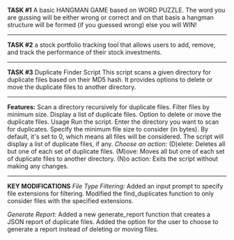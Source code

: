 **TASK #1**
A basic HANGMAN GAME based on WORD PUZZLE. The word you are gussing will be either wrong or correct and on that basis a hangman structure will be formed (if you guessed wrong) else you will WIN!

----------------------------------------------------------------------------------------------------------------------------------------------------------------

**TASK #2**
a stock portfolio tracking tool that allows users
to add, remove, and track the performance of their
stock investments.

----------------------------------------------------------------------------------------------------------------------------------------------------------------

**TASK #3**
Duplicate Finder Script
This script scans a given directory for duplicate files based on their MD5 hash. It provides options to delete or move the duplicate files to another directory.

---------------------
**Features:**
Scan a directory recursively for duplicate files.
Filter files by minimum size.
Display a list of duplicate files.
Option to delete or move the duplicate files.
Usage
Run the script.
Enter the directory you want to scan for duplicates.
Specify the minimum file size to consider (in bytes). By default, it's set to 0, which means all files will be considered.
The script will display a list of duplicate files, if any.
_Choose an action:_
(D)elete: Deletes all but one of each set of duplicate files.
(M)ove: Moves all but one of each set of duplicate files to another directory.
(N)o action: Exits the script without making any changes.

------------------------
**KEY MODIFICATIONS**
_File Type Filtering:_
Added an input prompt to specify file extensions for filtering. Modified the find_duplicates function to only consider files with the specified extensions.

_Generate Report:_
Added a new generate_report function that creates a JSON report of duplicate files. Added the option for the user to choose to generate a report instead of deleting or moving files.
